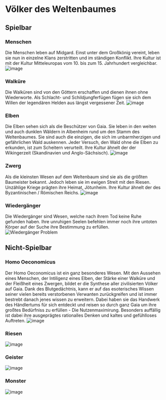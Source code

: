 # Völker des Weltenbaumes

## Spielbar

### Menschen
Die Menschen leben auf Midgard. Einst unter dem Großkönig vereint, leben sie nun in einzelne Klans zerstritten und im ständigen Konflikt. Ihre Kultur ist mit der Kultur Mitteleuropas vom 10. bis zum 15. Jahrhundert vergleichbar.
![image](/images/Mensch.jpg)

### Walküre
Die Walküren sind von den Göttern erschaffen und dienen ihnen ohne Wiederworte. Als Schlacht- und Schildjungferfügen fügen sie sich dem Willen der legendären Helden aus längst vergessener Zeit.
![image](/images/Walküren.jpg)

### Elben
Die Elben sehen sich als die Beschützer von Gaia. Sie leben in den weiten und auch dunklen Wäldern in Albenheim rund um den Stamm des Weltenbaumes. Sie sind auch die einzigen, die sich im unbarmherzigen und gefährlichen Wald auskennen. Jeder Versuch, den Wald ohne die Elben zu erkunden, ist zum Scheitern verurteilt. Ihre Kultur ähnelt der der Wikingerzeit (Skandinavien und Anglo-Sächsisch).
![image](/images/Elben.jpg)

### Zwerg
Als die kleinsten Wesen auf dem Weltenbaum sind sie als die größten Baumeister bekannt. Jedoch leben sie im ewigen Streit mit den Riesen. Unzählige Kriege prägten ihre Heimat, Jötunheim. Ihre Kultur ähnelt der des Byzantinischen / Römischen Reichs.
![image](/images/Zwerge.jpg)

### Wiedergänger
Die Wiedergänger sind Wesen, welche nach ihrem Tod keine Ruhe gefunden haben. Ihre unruhigen Seelen befehlen immer noch ihre untoten Körper auf der Suche ihre Bestimmung zu erfüllen.
![Wiedergänger Problem](/images/WiedergaengerProblem.webp)

## Nicht-Spielbar

### Homo Oeconomicus
Der Homo Oeconomicus ist ein ganz besonderes Wesen. Mit den Aussehen eines Menschen, der Intiligenz eines Elben, der Stärke einer Walküre und der Fleißheit eines Zwergen, bildet er die Synthese aller zivilisierten Völker auf Gaia. Dank des Blutgedächtnis, kann er auf das esoterisches Wissen seiner vielen bereits verstorbenen Verwanten zurückgreifen und ist immer bestrebt danach jenes wissen zu erweitern. Dabei haben sie das Handwerk des Händlertums für sich entdeckt und reisen so durch ganz Gaia um ihre großtes Bedürfniss zu erfüllen - Die Nutzenmaximirung. Besonders auffällig ist dabei ihre ausgeprägtes rationalles Denken und kaltes und gefühlloses Auftreten.
![image](/images/HomoOeconomicus1.jpg)

### Riesen

![image](/images/riesen.jpg)
### Geister

![image](/images/geister.jpg)
### Monster

![image](/images/monster.jpg)
